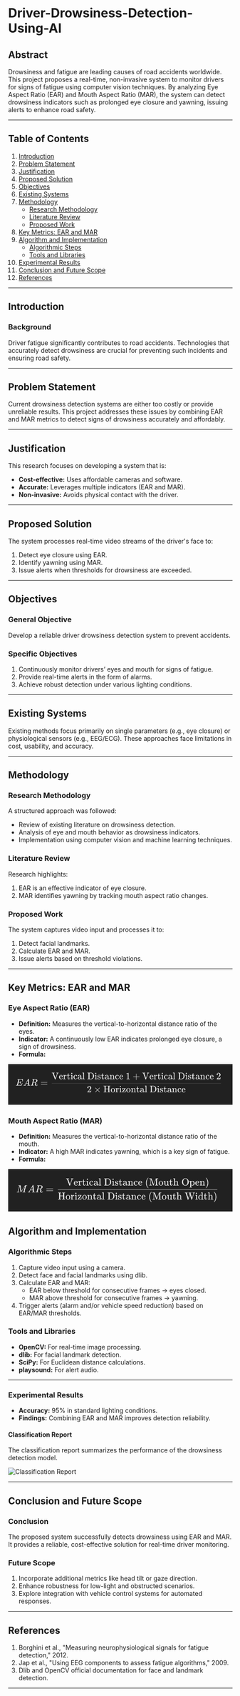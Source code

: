 # Driver-Drowsiness-Detection-Using-AI

## Abstract
Drowsiness and fatigue are leading causes of road accidents worldwide. This project proposes a real-time, non-invasive system to monitor drivers for signs of fatigue using computer vision techniques. By analyzing Eye Aspect Ratio (EAR) and Mouth Aspect Ratio (MAR), the system can detect drowsiness indicators such as prolonged eye closure and yawning, issuing alerts to enhance road safety.

---

## Table of Contents
1. [Introduction](#introduction)
2. [Problem Statement](#problem-statement)
3. [Justification](#justification)
4. [Proposed Solution](#proposed-solution)
5. [Objectives](#objectives)
6. [Existing Systems](#existing-systems)
7. [Methodology](#methodology)
    - [Research Methodology](#research-methodology)
    - [Literature Review](#literature-review)
    - [Proposed Work](#proposed-work)
8. [Key Metrics: EAR and MAR](#key-metrics-ear-and-mar)
9. [Algorithm and Implementation](#algorithm-and-implementation)
    - [Algorithmic Steps](#algorithmic-steps)
    - [Tools and Libraries](#tools-and-libraries)
10. [Experimental Results](#experimental-results)
11. [Conclusion and Future Scope](#conclusion-and-future-scope)
12. [References](#references)

---

## Introduction

### Background
Driver fatigue significantly contributes to road accidents. Technologies that accurately detect drowsiness are crucial for preventing such incidents and ensuring road safety.

---

## Problem Statement
Current drowsiness detection systems are either too costly or provide unreliable results. This project addresses these issues by combining EAR and MAR metrics to detect signs of drowsiness accurately and affordably.

---

## Justification
This research focuses on developing a system that is:
- **Cost-effective:** Uses affordable cameras and software.
- **Accurate:** Leverages multiple indicators (EAR and MAR).
- **Non-invasive:** Avoids physical contact with the driver.

---

## Proposed Solution
The system processes real-time video streams of the driver's face to:
1. Detect eye closure using EAR.
2. Identify yawning using MAR.
3. Issue alerts when thresholds for drowsiness are exceeded.

---

## Objectives

### General Objective
Develop a reliable driver drowsiness detection system to prevent accidents.

### Specific Objectives
1. Continuously monitor drivers’ eyes and mouth for signs of fatigue.
2. Provide real-time alerts in the form of alarms.
3. Achieve robust detection under various lighting conditions.

---

## Existing Systems
Existing methods focus primarily on single parameters (e.g., eye closure) or physiological sensors (e.g., EEG/ECG). These approaches face limitations in cost, usability, and accuracy.

---

## Methodology

### Research Methodology
A structured approach was followed:
- Review of existing literature on drowsiness detection.
- Analysis of eye and mouth behavior as drowsiness indicators.
- Implementation using computer vision and machine learning techniques.

### Literature Review
Research highlights:
1. EAR is an effective indicator of eye closure.
2. MAR identifies yawning by tracking mouth aspect ratio changes.

### Proposed Work
The system captures video input and processes it to:
1. Detect facial landmarks.
2. Calculate EAR and MAR.
3. Issue alerts based on threshold violations.

---

## Key Metrics: EAR and MAR

### Eye Aspect Ratio (EAR)
- **Definition:** Measures the vertical-to-horizontal distance ratio of the eyes.
- **Indicator:** A continuously low EAR indicates prolonged eye closure, a sign of drowsiness.
- **Formula:**

![EAR Formula](Assets/EAR.png)

### Mouth Aspect Ratio (MAR)
- **Definition:** Measures the vertical-to-horizontal distance ratio of the mouth.
- **Indicator:** A high MAR indicates yawning, which is a key sign of fatigue.
- **Formula:**

![MAR Formula](Assets/MAR.png)


## Algorithm and Implementation

### Algorithmic Steps
1. Capture video input using a camera.
2. Detect face and facial landmarks using dlib.
3. Calculate EAR and MAR:
   - EAR below threshold for consecutive frames → eyes closed.
   - MAR above threshold for consecutive frames → yawning.
4. Trigger alerts (alarm and/or vehicle speed reduction) based on EAR/MAR thresholds.

### Tools and Libraries
- **OpenCV:** For real-time image processing.
- **dlib:** For facial landmark detection.
- **SciPy:** For Euclidean distance calculations.
- **playsound:** For alert audio.

---

### Experimental Results

- **Accuracy:** 95% in standard lighting conditions.
- **Findings:** Combining EAR and MAR improves detection reliability.

#### Classification Report
The classification report summarizes the performance of the drowsiness detection model.

![Classification Report](Assets/classification_report.png)

---

## Conclusion and Future Scope

### Conclusion
The proposed system successfully detects drowsiness using EAR and MAR. It provides a reliable, cost-effective solution for real-time driver monitoring.

### Future Scope
1. Incorporate additional metrics like head tilt or gaze direction.
2. Enhance robustness for low-light and obstructed scenarios.
3. Explore integration with vehicle control systems for automated responses.

---

## References
1. Borghini et al., "Measuring neurophysiological signals for fatigue detection," 2012.
2. Jap et al., "Using EEG components to assess fatigue algorithms," 2009.
3. Dlib and OpenCV official documentation for face and landmark detection.

---

